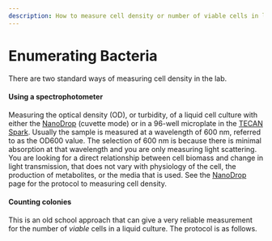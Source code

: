 ```yaml
---
description: How to measure cell density or number of viable cells in liquid media.
---
```


# Enumerating Bacteria

There are two standard ways of measuring cell density in the lab.

#### Using a spectrophotometer

Measuring the optical density \(OD\), or turbidity, of a liquid cell culture with either the [NanoDrop](../lab-equipment/nanodrop.md) \(cuvette mode\) or in a 96-well microplate in the [TECAN Spark](../lab-equipment/microplate-reader.md). Usually the sample is measured at a wavelength of 600 nm, referred to as the OD600 value. The selection of 600 nm is because there is minimal absorption at that wavelength and you are only measuring light scattering. You are looking for a direct relationship between cell biomass and change in light transmission, that does not vary with physiology of the cell, the production of metabolites, or the media that is used. See the [NanoDrop](../lab-equipment/nanodrop.md) page for the protocol to measuring cell density.

#### Counting colonies

This is an old school approach that can give a very reliable measurement for the number of _viable_ cells in a liquid culture. The protocol is as follows.

